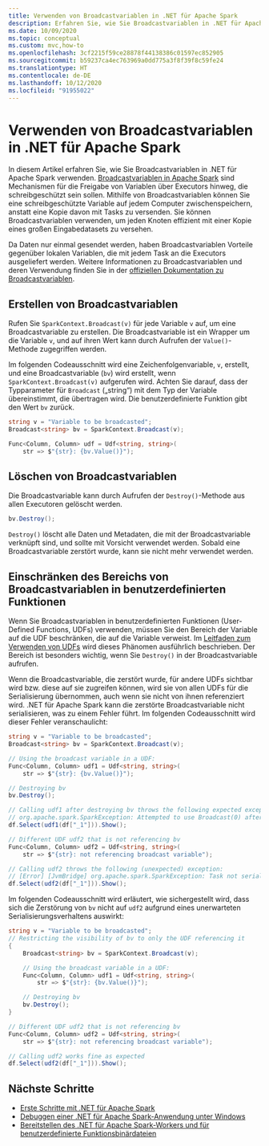 ```yaml
---
title: Verwenden von Broadcastvariablen in .NET für Apache Spark
description: Erfahren Sie, wie Sie Broadcastvariablen in .NET für Apache Spark-Anwendung verwenden.
ms.date: 10/09/2020
ms.topic: conceptual
ms.custom: mvc,how-to
ms.openlocfilehash: 3cf2215f59ce28878f44138386c01597ec852905
ms.sourcegitcommit: b59237ca4ec763969a0dd775a3f8f39f8c59fe24
ms.translationtype: HT
ms.contentlocale: de-DE
ms.lasthandoff: 10/12/2020
ms.locfileid: "91955022"
---
```

# <a name="use-broadcast-variables-in-net-for-apache-spark"></a>Verwenden von Broadcastvariablen in .NET für Apache Spark

In diesem Artikel erfahren Sie, wie Sie Broadcastvariablen in .NET für Apache Spark verwenden. [Broadcastvariablen in Apache Spark](https://spark.apache.org/docs/2.2.0/rdd-programming-guide.html#broadcast-variables) sind Mechanismen für die Freigabe von Variablen über Executors hinweg, die schreibgeschützt sein sollen. Mithilfe von Broadcastvariablen können Sie eine schreibgeschützte Variable auf jedem Computer zwischenspeichern, anstatt eine Kopie davon mit Tasks zu versenden. Sie können Broadcastvariablen verwenden, um jeden Knoten effizient mit einer Kopie eines großen Eingabedatasets zu versehen.

Da Daten nur einmal gesendet werden, haben Broadcastvariablen Vorteile gegenüber lokalen Variablen, die mit jedem Task an die Executors ausgeliefert werden. Weitere Informationen zu Broadcastvariablen und deren Verwendung finden Sie in der [offiziellen Dokumentation zu Broadcastvariablen](https://spark.apache.org/docs/2.2.0/rdd-programming-guide.html#broadcast-variables).

## <a name="create-broadcast-variables"></a>Erstellen von Broadcastvariablen

Rufen Sie `SparkContext.Broadcast(v)` für jede Variable `v` auf, um eine Broadcastvariable zu erstellen. Die Broadcastvariable ist ein Wrapper um die Variable `v`, und auf ihren Wert kann durch Aufrufen der `Value()`-Methode zugegriffen werden.

Im folgenden Codeausschnitt wird eine Zeichenfolgenvariable, `v`, erstellt, und eine Broadcastvariable (`bv`) wird erstellt, wenn `SparkContext.Broadcast(v)` aufgerufen wird. Achten Sie darauf, dass der Typparameter für `Broadcast` („string“) mit dem Typ der Variable übereinstimmt, die übertragen wird. Die benutzerdefinierte Funktion gibt den Wert `bv` zurück.

```csharp
string v = "Variable to be broadcasted";
Broadcast<string> bv = SparkContext.Broadcast(v);

Func<Column, Column> udf = Udf<string, string>(
    str => $"{str}: {bv.Value()}");
```

## <a name="delete-broadcast-variables"></a>Löschen von Broadcastvariablen

Die Broadcastvariable kann durch Aufrufen der `Destroy()`-Methode aus allen Executoren gelöscht werden.

```csharp
bv.Destroy();
```

`Destroy()` löscht alle Daten und Metadaten, die mit der Broadcastvariable verknüpft sind, und sollte mit Vorsicht verwendet werden. Sobald eine Broadcastvariable zerstört wurde, kann sie nicht mehr verwendet werden.

## <a name="limit-broadcast-variable-scope-in-udfs"></a>Einschränken des Bereichs von Broadcastvariablen in benutzerdefinierten Funktionen

Wenn Sie Broadcastvariablen in benutzerdefinierten Funktionen (User-Defined Functions, UDFs) verwenden, müssen Sie den Bereich der Variable auf die UDF beschränken, die auf die Variable verweist. Im [Leitfaden zum Verwenden von UDFs](udf-guide.md) wird dieses Phänomen ausführlich beschrieben. Der Bereich ist besonders wichtig, wenn Sie `Destroy()` in der Broadcastvariable aufrufen.

Wenn die Broadcastvariable, die zerstört wurde, für andere UDFs sichtbar wird bzw. diese auf sie zugreifen können, wird sie von allen UDFs für die Serialisierung übernommen, auch wenn sie nicht von ihnen referenziert wird. .NET für Apache Spark kann die zerstörte Broadcastvariable nicht serialisieren, was zu einem Fehler führt. Im folgenden Codeausschnitt wird dieser Fehler veranschaulicht:

```csharp
string v = "Variable to be broadcasted";
Broadcast<string> bv = SparkContext.Broadcast(v);

// Using the broadcast variable in a UDF:
Func<Column, Column> udf1 = Udf<string, string>(
    str => $"{str}: {bv.Value()}");

// Destroying bv
bv.Destroy();

// Calling udf1 after destroying bv throws the following expected exception:
// org.apache.spark.SparkException: Attempted to use Broadcast(0) after it was destroyed
df.Select(udf1(df["_1"])).Show();

// Different UDF udf2 that is not referencing bv
Func<Column, Column> udf2 = Udf<string, string>(
    str => $"{str}: not referencing broadcast variable");

// Calling udf2 throws the following (unexpected) exception:
// [Error] [JvmBridge] org.apache.spark.SparkException: Task not serializable
df.Select(udf2(df["_1"])).Show();
```

Im folgenden Codeausschnitt wird erläutert, wie sichergestellt wird, dass sich die Zerstörung von `bv` nicht auf `udf2` aufgrund eines unerwarteten Serialisierungsverhaltens auswirkt:

```csharp
string v = "Variable to be broadcasted";
// Restricting the visibility of bv to only the UDF referencing it
{
    Broadcast<string> bv = SparkContext.Broadcast(v);

    // Using the broadcast variable in a UDF:
    Func<Column, Column> udf1 = Udf<string, string>(
        str => $"{str}: {bv.Value()}");

    // Destroying bv
    bv.Destroy();
}

// Different UDF udf2 that is not referencing bv
Func<Column, Column> udf2 = Udf<string, string>(
    str => $"{str}: not referencing broadcast variable");

// Calling udf2 works fine as expected
df.Select(udf2(df["_1"])).Show();
```

## <a name="next-steps"></a>Nächste Schritte

* [Erste Schritte mit .NET für Apache Spark](../tutorials/get-started.md)
* [Debuggen einer .NET für Apache Spark-Anwendung unter Windows](debug.md)
* [Bereitstellen des .NET für Apache Spark-Workers und für benutzerdefinierte Funktionsbinärdateien](deploy-worker-udf-binaries.md)
